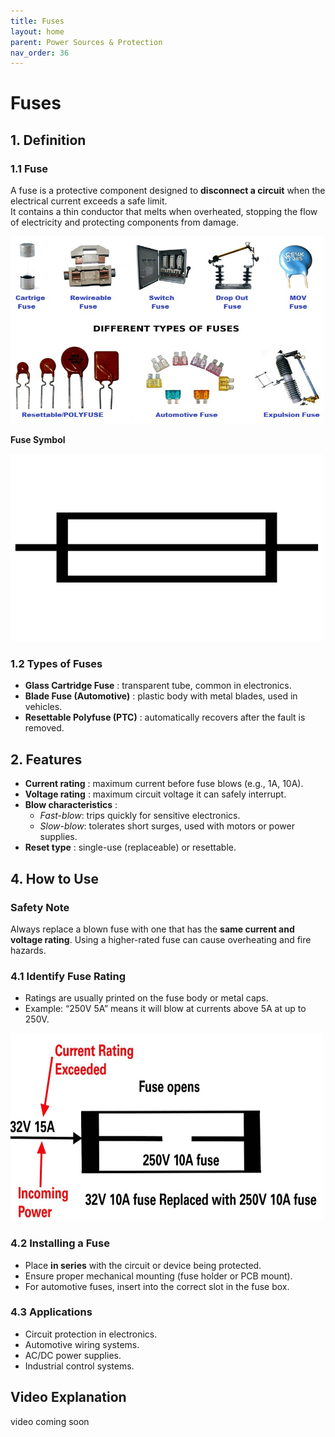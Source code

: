 ```yaml
---
title: Fuses
layout: home
parent: Power Sources & Protection
nav_order: 36
---
```


# Fuses

## 1. Definition
### 1.1 Fuse

A fuse is a protective component designed to **disconnect a circuit** when the electrical current exceeds a safe limit.  
It contains a thin conductor that melts when overheated, stopping the flow of electricity and protecting components from damage.

<img src="\images\Different-Types-of-Fuses.jpg" width="500" height="300" alt="Fuse examples">

**Fuse Symbol**

<img src="\images\caution-fuse-symbol-sign-on-white-background-free-vector.jpg" width="500" height="300" alt="Fuse symbol">



### 1.2 Types of Fuses

- **Glass Cartridge Fuse** : transparent tube, common in electronics.
- **Blade Fuse (Automotive)** : plastic body with metal blades, used in vehicles.
- **Resettable Polyfuse (PTC)** : automatically recovers after the fault is removed.



## 2. Features

* **Current rating** : maximum current before fuse blows (e.g., 1A, 10A).
* **Voltage rating** : maximum circuit voltage it can safely interrupt.
* **Blow characteristics** : 
  - *Fast-blow*: trips quickly for sensitive electronics.
  - *Slow-blow*: tolerates short surges, used with motors or power supplies.
* **Reset type** : single-use (replaceable) or resettable.



## 4. How to Use
### Safety Note
Always replace a blown fuse with one that has the **same current and voltage rating**. Using a higher-rated fuse can cause overheating and fire hazards.



### 4.1 Identify Fuse Rating

* Ratings are usually printed on the fuse body or metal caps.
* Example: “250V 5A” means it will blow at currents above 5A at up to 250V.

<img src="\images\fuses ratings.png" width="500" height="300" alt="Fuse rating">



### 4.2 Installing a Fuse

* Place **in series** with the circuit or device being protected.
* Ensure proper mechanical mounting (fuse holder or PCB mount).
* For automotive fuses, insert into the correct slot in the fuse box.



### 4.3 Applications

* Circuit protection in electronics.
* Automotive wiring systems.
* AC/DC power supplies.
* Industrial control systems.


## Video Explanation
video coming soon